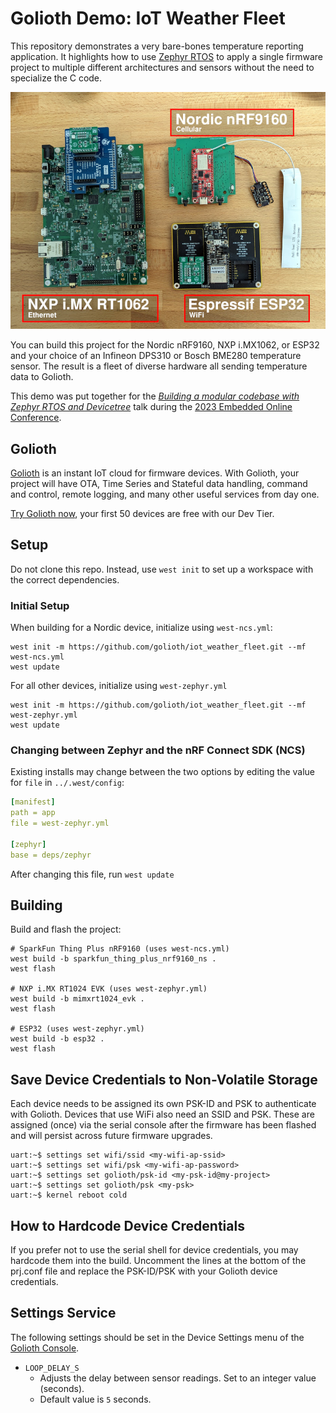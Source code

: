 # Golioth Demo: IoT Weather Fleet

This repository demonstrates a very bare-bones temperature reporting
application. It highlights how to use [Zephyr
RTOS](https://www.zephyrproject.org/) to apply a single firmware project to
multiple different architectures and sensors without the need to specialize the
C code.

![Several chip architectures running the same Zephyr code](img/many_weather_devices_microcontrollers_scaled.jpg)

You can build this project for the Nordic nRF9160, NXP i.MX1062, or ESP32 and
your choice of an Infineon DPS310 or Bosch BME280 temperature sensor. The result
is a fleet of diverse hardware all sending temperature data to Golioth.

This demo was put together for the [*Building a modular codebase with Zephyr
RTOS and
Devicetree*](https://embeddedonlineconference.com/session/Building_a_Modular_Codebase_with_Zephyr_RTOS_and_Devicetree)
talk during the [2023 Embedded Online
Conference](https://embeddedonlineconference.com/).

## Golioth

[Golioth](https://golioth.io/) is an instant IoT cloud for firmware devices.
With Golioth, your project will have OTA, Time Series and Stateful data handling,
command and control, remote logging, and many other useful services from day
one.

[Try Golioth now](https://console.golioth.io/), your first 50 devices are free
with our Dev Tier.

## Setup

Do not clone this repo. Instead, use `west init` to set up a workspace with the
correct dependencies.

### Initial Setup

When building for a Nordic device, initialize using `west-ncs.yml`:

```
west init -m https://github.com/golioth/iot_weather_fleet.git --mf west-ncs.yml
west update
```

For all other devices, initialize using `west-zephyr.yml`

```
west init -m https://github.com/golioth/iot_weather_fleet.git --mf west-zephyr.yml
west update
```

### Changing between Zephyr and the nRF Connect SDK (NCS)

Existing installs may change between the two options by editing the value for
`file` in `../.west/config`:

```yaml
[manifest]
path = app
file = west-zephyr.yml

[zephyr]
base = deps/zephyr
```

After changing this file, run `west update`

## Building

Build and flash the project:

```
# SparkFun Thing Plus nRF9160 (uses west-ncs.yml)
west build -b sparkfun_thing_plus_nrf9160_ns .
west flash

# NXP i.MX RT1024 EVK (uses west-zephyr.yml)
west build -b mimxrt1024_evk .
west flash

# ESP32 (uses west-zephyr.yml)
west build -b esp32 .
west flash
```

## Save Device Credentials to Non-Volatile Storage

Each device needs to be assigned its own PSK-ID and PSK to authenticate with
Golioth. Devices that use WiFi also need an SSID and PSK. These are assigned
(once) via the serial console after the firmware has been flashed and will
persist across future firmware upgrades.

```
uart:~$ settings set wifi/ssid <my-wifi-ap-ssid>
uart:~$ settings set wifi/psk <my-wifi-ap-password>
uart:~$ settings set golioth/psk-id <my-psk-id@my-project>
uart:~$ settings set golioth/psk <my-psk>
uart:~$ kernel reboot cold
```

## How to Hardcode Device Credentials

If you prefer not to use the serial shell for device credentials, you may
hardcode them into the build. Uncomment the lines at the bottom of the prj.conf
file and replace the PSK-ID/PSK with your Golioth device credentials.

## Settings Service

The following settings should be set in the Device Settings menu of the
[Golioth Console](https://console.golioth.io).

* `LOOP_DELAY_S`
  * Adjusts the delay between sensor readings. Set to an integer value
    (seconds).
  * Default value is `5` seconds.
